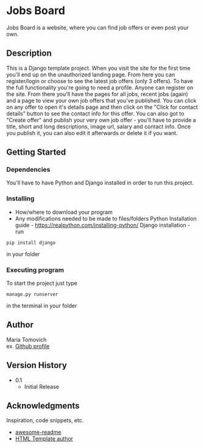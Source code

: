 # Jobs Board

Jobs Board is a website, where you can find job offers or even post your own.

## Description

This is a Django template project. 
When you visit the site for the first time you'll end up on the unauthorized landing page. From here you can register/login or choose to see the latest job offers (only 3 offers). To have the full functionality you're going to need a profile. Anyone can register on the site. From there you'll have the pages for all jobs, recent jobs (again) and a page to view your own job offers that you've published. You can click on any offer to open it's details page and then click on the "Click for contact details" button to see the contact info for this offer. You can also got to "Create offer" and publish your very own job offer - you'll have to provide a title, short and long descriptions, image url, salary and contact info. Once you publish it, you can also edit it afterwards or delete it if you want.


## Getting Started

### Dependencies
You'll have to have Python and Django installed in order to run this project.


### Installing

* How/where to download your program
* Any modifications needed to be made to files/folders
Python Installation guide - https://realpython.com/installing-python/
Django installation - run
```
pip install django
```
in your folder

### Executing program

To start the project just type
```
manage.py runserver
```
in the terminal in your folder


## Author

Maria Tomovich  
ex. [Github profile](https://github.com/mariatmv/)

## Version History

* 0.1
    * Initial Release


## Acknowledgments

Inspiration, code snippets, etc.
* [awesome-readme](https://github.com/matiassingers/awesome-readme)
* [HTML Template author](https://www.phpjabbers.com/)
